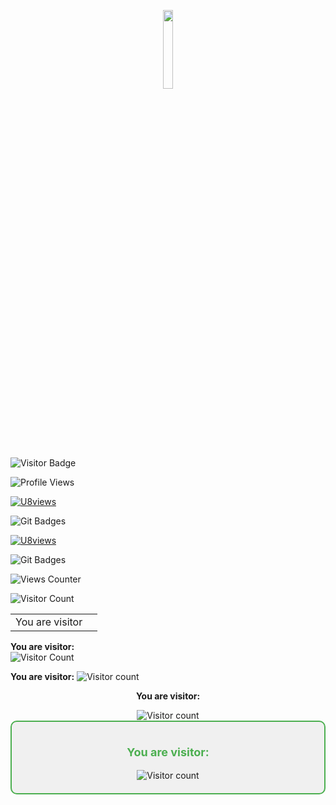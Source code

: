 <!-- TODO: Visit View -->
<p align="center" ><img width="18%" src="https://profile-counter.glitch.me/{bastndev}/count.svg"/></p>

![Visitor Badge](https://visitor-badge.glitch.me/badge?page_id=bastndev.visitor-badge)

![Profile Views](https://komarev.com/ghpvc/?username=bastndev)



[![U8views](https://u8views.com/api/v1/github/profiles/63663261/views/day-week-month-total-count.svg)](https://u8views.com/github/bastndev)


![Git Badges](https://badges.pufler.dev/visits/bastndev/repo-name)


[![U8views](https://u8views.com/api/v1/github/profiles/63663261/views/day-week-month-total-count.svg)](https://u8views.com/github/bastndev)


![Git Badges](https://badges.pufler.dev/visits/bastndev/repo-name)


![Views Counter](https://views-counter.vercel.app/badge?pageId=bastndev)



![Visitor Count](https://profile-counter.glitch.me/{bastndev}/count.svg)

<table>
  <tr>
    <td>You are visitor</td>
    <td><img src="https://profile-counter.glitch.me/{bastndev}/count.svg" alt="" /></td>
  </tr>
</table>

**You are visitor:**  
![Visitor Count](https://profile-counter.glitch.me/{bastndev}/count.svg)


<p>
  <strong>You are visitor:</strong>
  <img src="https://profile-counter.glitch.me/{bastndev}/count.svg" alt="Visitor count" />
</p>


<div align="center">
  <p><strong>You are visitor:</strong></p>
  <img src="https://profile-counter.glitch.me/{bastndev}/count.svg" alt="Visitor count" />
</div>


<div align="center" style="background-color: #f0f0f0; padding: 20px; border-radius: 10px; border: 2px solid #4CAF50;">
  <p style="font-size: 18px; color: #333;"><strong style="color: #4CAF50;">You are visitor:</strong></p>
  <img src="https://profile-counter.glitch.me/{bastndev}/count.svg" alt="Visitor count" />
</div>
